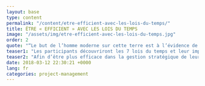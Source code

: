 ```yaml
---
layout: base
type: content
permalink: "/content/etre-efficient-avec-les-lois-du-temps/"
title: ÊTRE « EFFICIENT » AVEC LES LOIS DU TEMPS
image: "/assets/img/etre-efficient-avec-les-lois-du-temps.jpg"
order: 2
quote: "“Le but de l’homme moderne sur cette terre est à l’évidence de s’agiter sans réfléchir dans tous les sens, afin de pouvoir dire fièrement à l’heure de sa mort : je n’ai pas perdu mon temps.” – Pierre Desproges"
teaser1: "Les participants découvriront les 7 lois du temps et leur impact sur leur organisation opérationnelle."
teaser2: "Afin d’être plus efficace dans la gestion stratégique de leur temps, les participants mettront en place des pour-actions concrets qui auront un impact immédiat sur leur productivité."
date: 2018-03-12 22:30:21 +0000
lang: fr
categories: project-management
---
```

